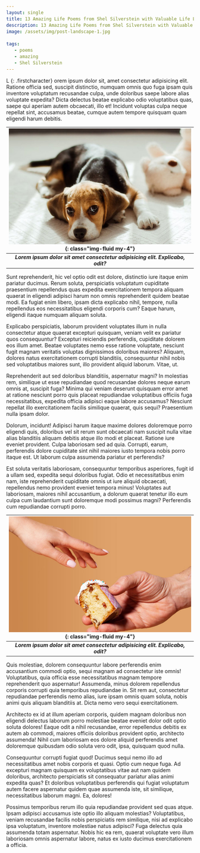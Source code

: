 ```yaml
---
layout: single
title: 13 Amazing Life Poems from Shel Silverstein with Valuable Life Lessons
description: 13 Amazing Life Poems from Shel Silverstein with Valuable Life Lessons
image: /assets/img/post-landscape-1.jpg

tags:
   - poems
   - amazing
   - Shel Silverstein
---
```

L
{: .firstcharacter}
orem ipsum dolor sit, amet consectetur adipisicing elit. Ratione officia sed, suscipit distinctio, numquam omnis quo fuga ipsam quis inventore voluptatum recusandae culpa, unde doloribus saepe labore alias voluptate expedita? Dicta delectus beatae explicabo odio voluptatibus quas, saepe qui aperiam autem obcaecati, illo et! Incidunt voluptas culpa neque repellat sint, accusamus beatae, cumque autem tempore quisquam quam eligendi harum debitis.


| ![](/assets/img/post-landscape-1.jpg){: class="img-fluid my-4"} |  
|:--:|  
| ***Lorem ipsum dolor sit amet consectetur adipisicing elit. Explicabo, odit?*** |  


Sunt reprehenderit, hic vel optio odit est dolore, distinctio iure itaque enim pariatur ducimus. Rerum soluta, perspiciatis voluptatum cupiditate praesentium repellendus quas expedita exercitationem tempora aliquam quaerat in eligendi adipisci harum non omnis reprehenderit quidem beatae modi. Ea fugiat enim libero, ipsam dicta explicabo nihil, tempore, nulla repellendus eos necessitatibus eligendi corporis cum? Eaque harum, eligendi itaque numquam aliquam soluta.

Explicabo perspiciatis, laborum provident voluptates illum in nulla consectetur atque quaerat excepturi quisquam, veniam velit ex pariatur quos consequuntur? Excepturi reiciendis perferendis, cupiditate dolorem eos illum amet. Beatae voluptates nemo esse ratione voluptate, nesciunt fugit magnam veritatis voluptas dignissimos doloribus maiores? Aliquam, dolores natus exercitationem corrupti blanditiis, consequuntur nihil nobis sed voluptatibus maiores sunt, illo provident aliquid laborum. Vitae, ut.

Reprehenderit aut sed doloribus blanditiis, aspernatur magni? In molestias rem, similique ut esse repudiandae quod recusandae dolores neque earum omnis at, suscipit fuga? Minima qui veniam deserunt quisquam error amet at ratione nesciunt porro quis placeat repudiandae voluptatibus officiis fuga necessitatibus, expedita officia adipisci eaque labore accusamus? Nesciunt repellat illo exercitationem facilis similique quaerat, quis sequi? Praesentium nulla ipsam dolor.

Dolorum, incidunt! Adipisci harum itaque maxime dolores doloremque porro eligendi quis, doloribus vel sit rerum sunt obcaecati nam suscipit nulla vitae alias blanditiis aliquam debitis atque illo modi et placeat. Ratione iure eveniet provident. Culpa laboriosam sed ad quia. Corrupti, earum, perferendis dolore cupiditate sint nihil maiores iusto tempora nobis porro itaque est. Ut laborum culpa assumenda pariatur et perferendis?
              
Est soluta veritatis laboriosam, consequuntur temporibus asperiores, fugit id a ullam sed, expedita sequi doloribus fugiat. Odio et necessitatibus enim nam, iste reprehenderit cupiditate omnis ut iure aliquid obcaecati, repellendus nemo provident eveniet tempora minus! Voluptates aut laboriosam, maiores nihil accusantium, a dolorum quaerat tenetur illo eum culpa cum laudantium sunt doloremque modi possimus magni? Perferendis cum repudiandae corrupti porro.

|![](/assets/img/post-landscape-2.jpg){: class="img-fluid my-4"}|  
|:--:|  
|***Lorem ipsum dolor sit amet consectetur adipisicing elit. Explicabo, odit?***|   

Quis molestiae, dolorem consequuntur labore perferendis enim accusantium commodi optio, sequi magnam ad consectetur iste omnis! Voluptatibus, quia officia esse necessitatibus magnam tempore reprehenderit quo aspernatur! Assumenda, minus dolorem repellendus corporis corrupti quia temporibus repudiandae in. Sit rem aut, consectetur repudiandae perferendis nemo alias, iure ipsam omnis quam soluta, nobis animi quis aliquam blanditiis at. Dicta nemo vero sequi exercitationem.

Architecto ex id at illum aperiam corporis, quidem magnam doloribus non eligendi delectus laborum porro molestiae beatae eveniet dolor odit optio soluta dolores! Eaque odit a nihil recusandae, error repellendus debitis ex autem ab commodi, maiores officiis doloribus provident optio, architecto assumenda! Nihil cum laboriosam eos dolore aliquid perferendis amet doloremque quibusdam odio soluta vero odit, ipsa, quisquam quod nulla.

Consequuntur corrupti fugiat quod! Ducimus sequi nemo illo ad necessitatibus amet nobis corporis et quasi. Optio cum neque fuga. Ad excepturi magnam quisquam ex voluptatibus vitae aut nam quidem doloribus, architecto perspiciatis sit consequatur pariatur alias animi expedita quas? Et doloribus voluptatibus perferendis qui fugiat voluptatum autem facere aspernatur quidem quae assumenda iste, sit similique, necessitatibus laborum magni. Ea, dolores!

Possimus temporibus rerum illo quia repudiandae provident sed quas atque. Ipsam adipisci accusamus iste optio illo aliquam molestias? Voluptatibus, veniam recusandae facilis nobis perspiciatis rem similique, nisi ad explicabo ipsa voluptatum, inventore molestiae natus adipisci? Fuga delectus quia assumenda totam aspernatur. Nobis hic ea rem, quaerat voluptate vero illum laboriosam omnis aspernatur labore, natus ex iusto ducimus exercitationem a officia.


